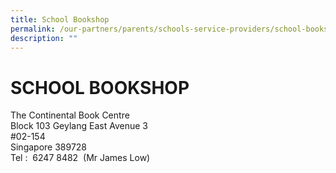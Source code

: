 ```yaml
---
title: School Bookshop
permalink: /our-partners/parents/schools-service-providers/school-bookshop/
description: ""
---
```

# **SCHOOL BOOKSHOP**

The Continental Book Centre  
Block 103 Geylang East Avenue 3  
#02-154  
Singapore 389728  
Tel :  6247 8482  (Mr James Low)
